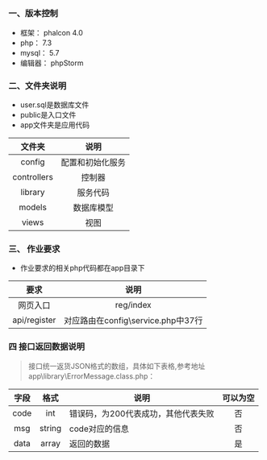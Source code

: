 ## 
### 一、版本控制
- 框架： phalcon 4.0
- php： 7.3
- mysql： 5.7
- 编辑器： phpStorm

### 二、文件夹说明
- user.sql是数据库文件
- public是入口文件
- app文件夹是应用代码

| 文件夹     | 说明           | 
| :--------: |   :--------:   |
|  config | 配置和初始化服务    |
|  controllers  | 控制器  |
|  library | 服务代码 |
|  models | 数据库模型 |
|  views | 视图 |

### 三、 作业要求
- 作业要求的相关php代码都在app目录下

| 要求     |     说明           | 
| :--------: |    :--------:   |
|  网页入口  | reg/index  |   
|  api/register  | 对应路由在config\service.php中37行 |


### 四 接口返回数据说明
> 接口统一返货JSON格式的数组，具体如下表格,参考地址app\library\ErrorMessage.class.php：

| 字段     | 格式           | 说明              |  可以为空  |
| :--------: |   :--------:   | ----------------  | :----:         |
|  code | int  |错误码，为200代表成功，其他代表失败          |  否     |
|  msg  | string  | code对应的信息          |  否     |
|  data | array  | 返回的数据          |  是     |

